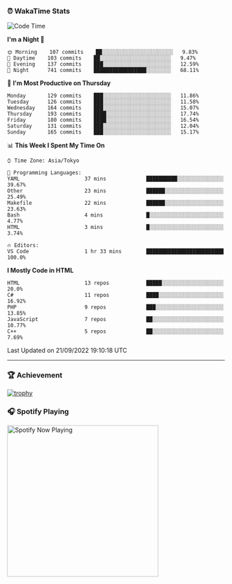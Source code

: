 ### ⏰ WakaTime Stats


<!--START_SECTION:waka-->
![Code Time](http://img.shields.io/badge/Code%20Time-495%20hrs%2030%20mins-blue)

**I'm a Night 🦉** 

```text
🌞 Morning    107 commits    ██░░░░░░░░░░░░░░░░░░░░░░░   9.83% 
🌆 Daytime    103 commits    ██░░░░░░░░░░░░░░░░░░░░░░░   9.47% 
🌃 Evening    137 commits    ███░░░░░░░░░░░░░░░░░░░░░░   12.59% 
🌙 Night      741 commits    █████████████████░░░░░░░░   68.11%

```
📅 **I'm Most Productive on Thursday** 

```text
Monday       129 commits    ███░░░░░░░░░░░░░░░░░░░░░░   11.86% 
Tuesday      126 commits    ███░░░░░░░░░░░░░░░░░░░░░░   11.58% 
Wednesday    164 commits    ███░░░░░░░░░░░░░░░░░░░░░░   15.07% 
Thursday     193 commits    ████░░░░░░░░░░░░░░░░░░░░░   17.74% 
Friday       180 commits    ████░░░░░░░░░░░░░░░░░░░░░   16.54% 
Saturday     131 commits    ███░░░░░░░░░░░░░░░░░░░░░░   12.04% 
Sunday       165 commits    ███░░░░░░░░░░░░░░░░░░░░░░   15.17%

```


📊 **This Week I Spent My Time On** 

```text
⌚︎ Time Zone: Asia/Tokyo

💬 Programming Languages: 
YAML                     37 mins             ██████████░░░░░░░░░░░░░░░   39.67% 
Other                    23 mins             ██████░░░░░░░░░░░░░░░░░░░   25.49% 
Makefile                 22 mins             ██████░░░░░░░░░░░░░░░░░░░   23.63% 
Bash                     4 mins              █░░░░░░░░░░░░░░░░░░░░░░░░   4.77% 
HTML                     3 mins              █░░░░░░░░░░░░░░░░░░░░░░░░   3.74%

🔥 Editors: 
VS Code                  1 hr 33 mins        █████████████████████████   100.0%

```

**I Mostly Code in HTML** 

```text
HTML                     13 repos            █████░░░░░░░░░░░░░░░░░░░░   20.0% 
C#                       11 repos            ████░░░░░░░░░░░░░░░░░░░░░   16.92% 
PHP                      9 repos             ███░░░░░░░░░░░░░░░░░░░░░░   13.85% 
JavaScript               7 repos             ██░░░░░░░░░░░░░░░░░░░░░░░   10.77% 
C++                      5 repos             ██░░░░░░░░░░░░░░░░░░░░░░░   7.69%

```



 Last Updated on 21/09/2022 19:10:18 UTC
<!--END_SECTION:waka-->

---

### 🏆 Achievement

[![trophy](https://github-profile-trophy.vercel.app/?username=Slime-hatena&theme=flat&no-bg=true&no-frame=true&column=8)](https://github.com/ryo-ma/github-profile-trophy)

### 🎧 Spotify Playing

[<img src="https://spotify-now-playing-slime-hatena.vercel.app/api/spotify-playing" alt="Spotify Now Playing" width="350" />](https://open.spotify.com/user/slime_hatena)

<!--
**Slime-hatena/Slime-hatena** is a ✨ _special_ ✨ repository because its `README.md` (this file) appears on your GitHub profile.

Here are some ideas to get you started:

- 🔭 I’m currently working on ...
- 🌱 I’m currently learning ...
- 👯 I’m looking to collaborate on ...
- 🤔 I’m looking for help with ...
- 💬 Ask me about ...
- 📫 How to reach me: ...
- 😄 Pronouns: ...
- ⚡ Fun fact: ...
-->
